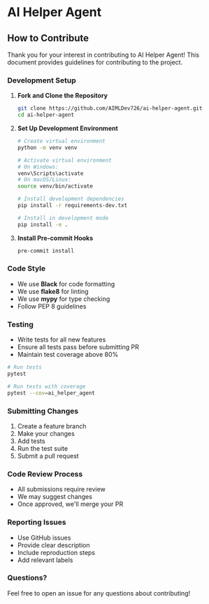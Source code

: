 # AI Helper Agent

## How to Contribute

Thank you for your interest in contributing to AI Helper Agent! This document provides guidelines for contributing to the project.

### Development Setup

1. **Fork and Clone the Repository**
   ```bash
   git clone https://github.com/AIMLDev726/ai-helper-agent.git
   cd ai-helper-agent
   ```

2. **Set Up Development Environment**
   ```bash
   # Create virtual environment
   python -m venv venv
   
   # Activate virtual environment
   # On Windows:
   venv\Scripts\activate
   # On macOS/Linux:
   source venv/bin/activate
   
   # Install development dependencies
   pip install -r requirements-dev.txt
   
   # Install in development mode
   pip install -e .
   ```

3. **Install Pre-commit Hooks**
   ```bash
   pre-commit install
   ```

### Code Style

- We use **Black** for code formatting
- We use **flake8** for linting
- We use **mypy** for type checking
- Follow PEP 8 guidelines

### Testing

- Write tests for all new features
- Ensure all tests pass before submitting PR
- Maintain test coverage above 80%

```bash
# Run tests
pytest

# Run tests with coverage
pytest --cov=ai_helper_agent
```

### Submitting Changes

1. Create a feature branch
2. Make your changes
3. Add tests
4. Run the test suite
5. Submit a pull request

### Code Review Process

- All submissions require review
- We may suggest changes
- Once approved, we'll merge your PR

### Reporting Issues

- Use GitHub issues
- Provide clear description
- Include reproduction steps
- Add relevant labels

### Questions?

Feel free to open an issue for any questions about contributing!
